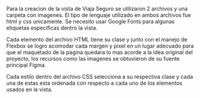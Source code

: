 Para la creacion de la vista de Viaja Seguro se utilizaron 2 archivos y una carpeta con imagenes.
El tipo de lenguaje utilizado en ambos archivos fue html y css unicamente.
Se necesito usar Google Fonts para algunas etiquetas especificas dentro la vista.

Cada elemento del archivo HTML tiene su clase y junto con el manejo de Flexbox se logro 
acomodar cada margen y pixel en un lugar adecuado para que el maquetado de la pagina quedara
lo mas acorde a la idea original del proyecto, los recursos como las imagenes se obtuvieron
de su fuente principal Figma.

Cada estilo dentro del archivo CSS selecciona a su respectiva clase y cada una de estas esta ordenada
con respecto a cada uno de los elementos usados en la vista.